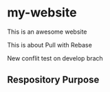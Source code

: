 # my-website
This is an awesome website

This is about Pull with Rebase

New conflit test on develop brach
## Respository Purpose

